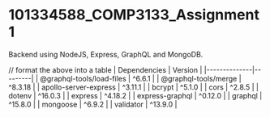 # 101334588_COMP3133_Assignment1
Backend using NodeJS, Express, GraphQL and MongoDB.

// format the above into a table
| Dependencies | Version |
|--------------|---------|
| @graphql-tools/load-files | ^6.6.1 |
| @graphql-tools/merge | ^8.3.18 |
| apollo-server-express | ^3.11.1 |
| bcrypt | ^5.1.0 |
| cors | ^2.8.5 |
| dotenv | ^16.0.3 |
| express | ^4.18.2 |
| express-graphql | ^0.12.0 |
| graphql | ^15.8.0 |
| mongoose | ^6.9.2 |
| validator | ^13.9.0 |

